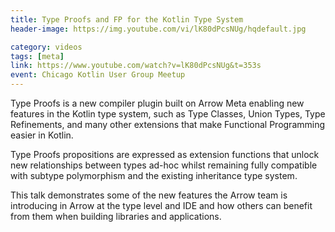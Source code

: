 ```yaml
---
title: Type Proofs and FP for the Kotlin Type System
header-image: https://img.youtube.com/vi/lK80dPcsNUg/hqdefault.jpg

category: videos
tags: [meta]
link: https://www.youtube.com/watch?v=lK80dPcsNUg&t=353s
event: Chicago Kotlin User Group Meetup
---
```

Type Proofs is a new compiler plugin built on Arrow Meta enabling new features in the Kotlin type system, such as Type Classes, Union Types, Type Refinements, and many other extensions that make Functional Programming easier in Kotlin.

Type Proofs propositions are expressed as extension functions that unlock new relationships between types ad-hoc whilst remaining fully compatible with subtype polymorphism and the existing inheritance type system.

This talk demonstrates some of the new features the Arrow team is introducing in Arrow at the type level and IDE and how others can benefit from them when building libraries and applications.
